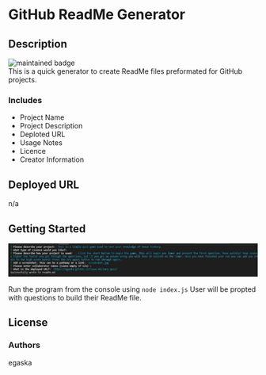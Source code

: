    
# GitHub ReadMe Generator
## Description
![maintained badge](https://img.shields.io/badge/Maintained%3F-true-blue) <br /> 
This is a quick generator to create ReadMe files preformated for GitHub projects. 
### Includes
* Project Name
* Project Description
* Deploted URL
* Usage Notes
* Licence
* Creator Information

## Deployed URL
n/a

## Getting Started
![Screenshot](/screenshot.JPG)<br /> 

Run the program from the console using ``` node index.js ``` 
User will be propted with questions to build their ReadMe file. 
    
## License
 

### Authors 
egaska
 
